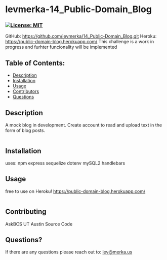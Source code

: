# levmerka-14_Public-Domain_Blog
### [![License: MIT](https://img.shields.io/badge/License-MIT-yellow.svg)](https://opensource.org/licenses/MIT)

GitHub: https://github.com/levmerka/14_Public-Domain_Blog.git
Heroku: https://public-domain-blog.herokuapp.com/
This challenge is a work in progress and furhter funcionality will be implemented
## Table of Contents:

- [Description](#description)
- [Installation](#installation)
- [Usage](#usage)
- [Contributors](#contributing)
- [Questions](#questions)

## Description

A mock blog in development. Create account to read and upload text in the form of blog posts.

  <img src="" alt="" />

## Installation
uses:
npm 
express
sequelize
dotenv
mySQL2
handlebars
  <img src="" alt="" />

## Usage

free to use on Heroku!
https://public-domain-blog.herokuapp.com/



  <img src="" alt="" />



## Contributing

AskBCS
UT Austin Source Code


## Questions?

If there are any questions please reach out to: lev@merka.us